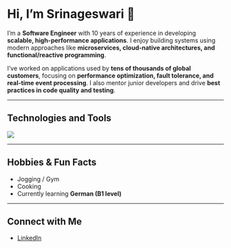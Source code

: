 # Hi, I’m Srinageswari 👋  

I’m a **Software Engineer** with 10 years of experience in developing **scalable, high-performance applications**. I enjoy building systems using modern approaches like **microservices, cloud-native architectures, and functional/reactive programming**.  

I’ve worked on applications used by **tens of thousands of global customers**, focusing on **performance optimization, fault tolerance, and real-time event processing**. I also mentor junior developers and drive **best practices in code quality and testing**.  

---

## Technologies and Tools

<p align="left">
  <img src="https://skillicons.dev/icons?i=java,spring,mysql,postgres,elasticsearch,rabbitmq,docker,kubernetes,aws,gcp,jenkins,grafana,prometheus,junit&perline=12" />
</p>

---

## Hobbies & Fun Facts
- Jogging / Gym  
- Cooking 
- Currently learning **German (B1 level)**

---

## Connect with Me

- [LinkedIn](https://www.linkedin.com/in/srinageswarimanickavasagam2109/)
